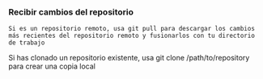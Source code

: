 ### Recibir cambios del repositorio

    Si es un repositorio remoto, usa git pull para descargar los cambios más recientes del repositorio remoto y fusionarlos con tu directorio de trabajo

Si has clonado un repositorio existente, usa git clone /path/to/repository para crear una copia local